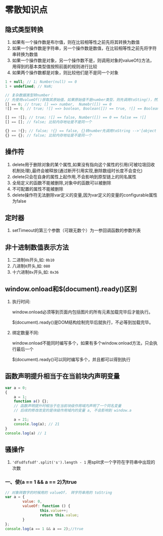 <author-info date="1631096099401"></author-info>

# 零散知识点
## 隐式类型转换

1. 如果有一个操作数是布尔值，则在比较相等性之前先将其转换为数值
2. 如果一个操作数是字符串，另一个操作数是数值，在比较相等性之前先将字符串转换为数值 
3. 如果一个操作数是对象，另一个操作数不是，则调用对象的valueOf()方法，用得到的基本类型值按照前面的规则进行比较
4. 如果两个操作数都是对象，则比较他们是不是同一个对象

```js
1 + null; // 1; Number(null) == 0
1 + undefined; // NaN;
```

```js
// 复杂数据类型转number：
// 先使用valueOf()获取其原始值，如果原始值不是number类型，则先调用toSting()，然后将字符串转为number
[] == 0; // true; [] ==> number,  Numebr([]) == 0
![] == 0; // true; ![] ==> boolean, Boolean([]) == true, ![] == Boolean(0) == false

[] == ![]; // true; ![] == false, Number([]) == 0 == false == ![]
[] == []; // false; 比较内存地址是不是同一个

{} == !{}; // false; !{} == false, {}转number先调用toString -->'[object Object]' --> NaN
{} == {}; // false; 比较内存地址是不是同一个
```

## 操作符
1. delete用于删除对象的某个属性,如果没有指向这个属性的引用(可被垃圾回收机制处理),最终会被释放(通过断开引用实现,删除数组时长度不会变化)
2. delete只会在自身的属性上起作用,不会影响到原型链上的同名属性
3. 全局定义的函数不能被删除,对象中的函数可以被删除
4. 不可配置的属性不能被删除
5. delete操作符无法删除var定义的变量,因为var定义的变量的configurable属性为false

## 定时器
1. setTimeout的第三个参数（可跟无数个）为一参回调函数的参数列表

## 非十进制数值表示方法
1. 二进制`0b`开头,如:  `0b10`
2. 八进制`0`开头,如: `080`
3. 十六进制`0x`开头,如: `0x36`

## window.onload和$(document).ready()区别
1. 执行时间:

	window.onload必须等到页面内包括图片的所有元素加载完毕后才能执行。 

	$(document).ready()是DOM结构绘制完毕后就执行，不必等到加载完毕。 

2. 绑定数量不同:

	window.onload不能同时编写多个，如果有多个window.onload方法，只会执行最后一个 

	$(document).ready()可以同时编写多个，并且都可以得到执行

## 函数声明提升相当于在当前块内声明变量

```js
var a = 0;
{
	a = 1;
	function a() {}; 
	// 函数声明提升时相当于在当前块级作用域内声明了一个同名变量
	// 后续的修改改变的是块级作用域内的变量 a, 不会影响到 window.a
	
	a = 21;
	console.log(a); // 21
}
console.log(a) // 1
```

## 骚操作
1. `'dfsdfsfsdf'.split('s').length - 1` 用split求一个字符在字符串中出现的次数
### 一、使(a == 1 && a == 2)为true
```js
// 对象转数字的时候用的 valueOf， 转字符串用的 toString
var a = {
		value: 0,
		valueOf: function () {
				this.value++; 
				return this.value;
		}
};
console.log(a == 1 && a == 2);//true
```